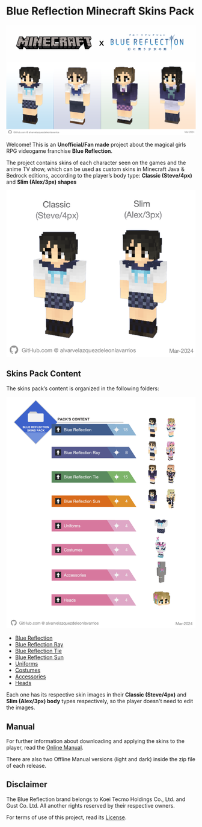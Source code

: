 # Blue Reflection Minecraft Skins Pack

![Blue Reflection Minecraft Cover](src/img/manual/BlueReflectionMinecraftCover.png)

Welcome! This is an **Unofficial/Fan made** project about the magical girls RPG videogame franchise **Blue Reflection**.

The project contains skins of each character seen on the games and the anime TV show, which can be used as custom skins in Minecraft Java & Bedrock editions, according to the player’s body type: **Classic (Steve/4px)** and **Slim (Alex/3px) shapes**

![Blue Reflection Body Shape](src/img/manual/BlueReflectionBodyShape.png)

## Skins Pack Content

The skins pack’s content is organized in the following folders:

![Blue Reflection Pack Content](src/img/manual/BlueReflectionPackContent.png)

- [Blue Reflection](/src/BlueReflection.md)
- [Blue Reflection Ray](/src/BlueReflectionRay.md)
- [Blue Reflection Tie](/src/BlueReflectionTie.md)
- [Blue Reflection Sun](/src/BlueReflectionSun.md)
- [Uniforms](/src/Uniforms.md)
- [Costumes](/src/Costumes.md)
- [Accessories](/src/Accessories.md)
- [Heads](/src/Heads.md)

Each one has its respective skin images in their **Classic (Steve/4px)** and **Slim (Alex/3px) body** types respectively, so the player doesn't need to edit the images.

## Manual

For further information about downloading and applying the skins to the player, read the [Online Manual](/MANUAL.md).

There are also two Offline Manual versions (light and dark) inside the zip file of each release.

## Disclaimer

The Blue Reflection brand belongs to Koei Tecmo Holdings Co., Ltd. and Gust Co. Ltd. All another rights reserved by their respective owners.

For terms of use of this project, read its [License](/LICENSE).
